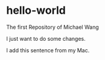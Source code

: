 # hello-world
The first Repository of Michael Wang

I just want to do some changes.

I add this sentence from my Mac.
